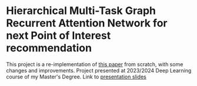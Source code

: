 # Hierarchical Multi-Task Graph Recurrent Attention Network for next Point of Interest recommendation
This project is a re-implementation of [this paper](https://dl.acm.org/doi/10.1145/3477495.3531989) from scratch, with some changes and improvements.
Project presented at 2023/2024 Deep Learning course of my Master's Degree. Link to [presentation slides](https://docs.google.com/presentation/d/1K4z4y_LW8yqPBqLVjUIF5_dnZhnsybU1/edit?slide=id.p1#slide=id.p1)
